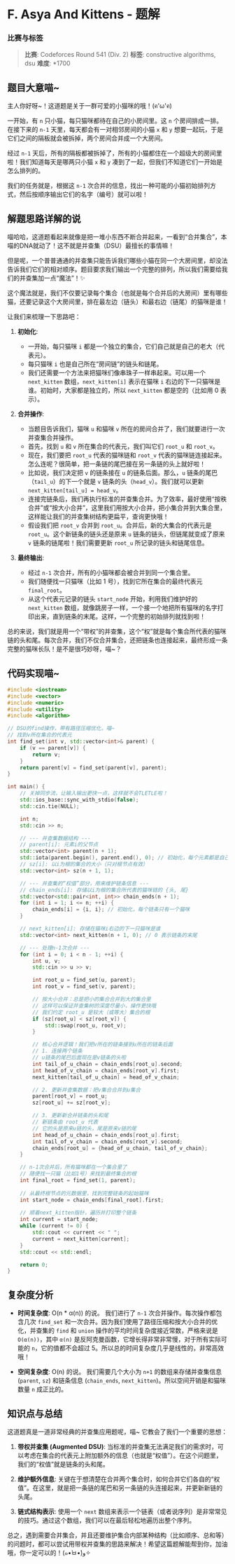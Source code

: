 # F. Asya And Kittens - 题解

### 比赛与标签
> **比赛**: Codeforces Round 541 (Div. 2)
> **标签**: constructive algorithms, dsu
> **难度**: *1700

## 题目大意喵~
主人你好呀~！这道题是关于一群可爱的小猫咪的哦！(ฅ'ω'ฅ)

一开始，有 `n` 只小猫，每只猫咪都待在自己的小房间里。这 `n` 个房间排成一排。在接下来的 `n-1` 天里，每天都会有一对相邻房间的小猫 `x` 和 `y` 想要一起玩，于是它们之间的隔板就会被拆掉，两个房间合并成一个大房间。

经过 `n-1` 天后，所有的隔板都被拆掉了，所有的小猫都住在一个超级大的房间里啦！我们知道每天是哪两只小猫 `x` 和 `y` 凑到了一起，但我们不知道它们一开始是怎么排列的。

我们的任务就是，根据这 `n-1` 次合并的信息，找出一种可能的小猫初始排列方式，然后按顺序输出它们的名字（编号）就可以啦！

## 解题思路详解的说
喵哈哈，这道题看起来就像是把一堆小东西不断合并起来，一看到“合并集合”，本喵的DNA就动了！这不就是并查集（DSU）最擅长的事情嘛！

但是呢，一个普普通通的并查集只能告诉我们哪些小猫在同一个大房间里，却没法告诉我们它们的相对顺序。题目要求我们输出一个完整的排列，所以我们需要给我们的并查集加一点“魔法”！✨

这个魔法就是，我们不仅要记录每个集合（也就是每个合并后的大房间）里有哪些猫，还要记录这个大房间里，排在最左边（链头）和最右边（链尾）的猫咪是谁！

让我们来梳理一下思路吧：

1.  **初始化**:
    *   一开始，每只猫咪 `i` 都是一个独立的集合，它们自己就是自己的老大（代表元）。
    *   每只猫咪 `i` 也是自己所在“房间链”的链头和链尾。
    *   我们还需要一个方法来把猫咪们像串珠子一样串起来。可以用一个 `next_kitten` 数组，`next_kitten[i]` 表示在猫咪 `i` 右边的下一只猫咪是谁。初始时，大家都是独立的，所以 `next_kitten` 都是空的（比如用 0 表示）。

2.  **合并操作**:
    *   当题目告诉我们，猫咪 `u` 和猫咪 `v` 所在的房间合并了，我们就要进行一次并查集合并操作。
    *   首先，找到 `u` 和 `v` 所在集合的代表元，我们叫它们 `root_u` 和 `root_v`。
    *   现在，我们要把 `root_u` 代表的猫咪链和 `root_v` 代表的猫咪链连接起来。怎么连呢？很简单，把一条链的尾巴接在另一条链的头上就好啦！
    *   比如说，我们决定把 `v` 的链条接在 `u` 的链条后面。那么，`u` 链条的尾巴（`tail_u`）的下一个就是 `v` 链条的头（`head_v`）。我们就可以更新 `next_kitten[tail_u] = head_v`。
    *   连接完链条后，我们再执行标准的并查集合并。为了效率，最好使用“按秩合并”或“按大小合并”，这里我们用按大小合并，把小集合并到大集合里，这样能让我们的并查集树结构更扁平，查询更快哦！
    *   假设我们把 `root_v` 合并到 `root_u`。合并后，新的大集合的代表元是 `root_u`。这个新链条的链头还是原来 `u` 链条的链头，但链尾就变成了原来 `v` 链条的链尾啦！我们需要更新 `root_u` 所记录的链头和链尾信息。

3.  **最终输出**:
    *   经过 `n-1` 次合并，所有的小猫咪都会被合并到同一个集合里。
    *   我们随便找一只猫咪（比如 1 号），找到它所在集合的最终代表元 `final_root`。
    *   从这个代表元记录的链头 `start_node` 开始，利用我们维护好的 `next_kitten` 数组，就像跳房子一样，一个接一个地把所有猫咪的名字打印出来，直到链条的末尾。这样，一个完整的初始排列就找到啦！

总的来说，我们就是用一个“带权”的并查集，这个“权”就是每个集合所代表的猫咪链的头和尾。每次合并，我们不仅合并集合，还把链条也连接起来，最终形成一条完整的猫咪长队！是不是很巧妙呀，喵~？

## 代码实现喵~
```cpp
#include <iostream>
#include <vector>
#include <numeric>
#include <utility>
#include <algorithm>

// DSU的find操作，带有路径压缩优化，喵~
// 找到v所在集合的代表元
int find_set(int v, std::vector<int>& parent) {
    if (v == parent[v]) {
        return v;
    }
    return parent[v] = find_set(parent[v], parent);
}

int main() {
    // 关掉同步流，让输入输出更快一点，这样就不会TLETLE啦！
    std::ios_base::sync_with_stdio(false);
    std::cin.tie(NULL);

    int n;
    std::cin >> n;

    // --- 并查集数据结构 ---
    // parent[i]: 元素i的父节点
    std::vector<int> parent(n + 1);
    std::iota(parent.begin(), parent.end(), 0); // 初始化，每个元素都是自己的父节点
    // sz[i]: 以i为根的集合的大小（只对根节点有效）
    std::vector<int> sz(n + 1, 1);

    // --- 并查集的“权值”部分，用来维护链条信息 ---
    // chain_ends[i]: 存储以i为根的集合所代表的猫咪链的 {头, 尾}
    std::vector<std::pair<int, int>> chain_ends(n + 1);
    for (int i = 1; i <= n; ++i) {
        chain_ends[i] = {i, i}; // 初始化，每个链条只有一个猫咪
    }

    // next_kitten[i]: 存储在猫咪i右边的下一只猫咪是谁
    std::vector<int> next_kitten(n + 1, 0); // 0 表示链条的末尾

    // --- 处理n-1次合并 ---
    for (int i = 0; i < n - 1; ++i) {
        int u, v;
        std::cin >> u >> v;

        int root_u = find_set(u, parent);
        int root_v = find_set(v, parent);

        // 按大小合并：总是把小的集合合并到大的集合里
        // 这样可以保证并查集树的深度尽量小，操作更快哦
        // 我们约定 root_u 是较大（或等大）集合的根
        if (sz[root_u] < sz[root_v]) {
            std::swap(root_u, root_v);
        }

        // 核心合并逻辑！我们把v所在的链条接到u所在的链条后面
        // 1. 连接两个链条
        // u链条的尾巴后面现在是v链条的头啦
        int tail_of_u_chain = chain_ends[root_u].second;
        int head_of_v_chain = chain_ends[root_v].first;
        next_kitten[tail_of_u_chain] = head_of_v_chain;

        // 2. 更新并查集数据：把v集合合并到u集合
        parent[root_v] = root_u;
        sz[root_u] += sz[root_v];

        // 3. 更新新合并链条的头和尾
        // 新链条由 root_u 代表
        // 它的头是原来u链的头，尾是原来v链的尾
        int head_of_u_chain = chain_ends[root_u].first;
        int tail_of_v_chain = chain_ends[root_v].second;
        chain_ends[root_u] = {head_of_u_chain, tail_of_v_chain};
    }

    // n-1次合并后，所有猫咪都在一个集合里了
    // 随便找一只猫（比如1号）来找到最终集合的根
    int final_root = find_set(1, parent);
    
    // 从最终根节点的元数据里，找到完整链条的起始猫咪
    int start_node = chain_ends[final_root].first;
    
    // 顺着next_kitten指针，遍历并打印整个链条
    int current = start_node;
    while (current != 0) {
        std::cout << current << " ";
        current = next_kitten[current];
    }
    std::cout << std::endl;

    return 0;
}
```

## 复杂度分析
- **时间复杂度**: O(n * α(n)) 的说。
  我们进行了 `n-1` 次合并操作。每次操作都包含几次 `find_set` 和一次合并。因为我们使用了路径压缩和按大小合并的优化，并查集的 `find` 和 `union` 操作的平均时间复杂度接近常数，严格来说是 `O(α(n))`，其中 `α(n)` 是反阿克曼函数，它增长得非常非常慢，对于所有实际可能的 `n`，它的值都不会超过 5。所以总的时间复杂度几乎是线性的，非常高效哦！

- **空间复杂度**: O(n) 的说。
  我们需要几个大小为 `n+1` 的数组来存储并查集信息 (`parent`, `sz`) 和链条信息 (`chain_ends`, `next_kitten`)。所以空间开销是和猫咪数量 `n` 成正比的。

## 知识点与总结
这道题真是一道非常经典的并查集应用题呢，喵~ 它教会了我们一个重要的思想：

1.  **带权并查集 (Augmented DSU)**: 当标准的并查集无法满足我们的需求时，可以考虑在集合的代表元上附加额外的信息（也就是“权值”）。在这个问题里，我们的“权值”就是链条的头和尾。

2.  **维护额外信息**: 关键在于想清楚在合并两个集合时，如何合并它们各自的“权值”。在这里，就是把一条链的尾巴和另一条链的头连接起来，并更新新链的头尾。

3.  **链式结构表示**: 使用一个 `next` 数组来表示一个链表（或者说序列）是非常常见的技巧。通过这个数组，我们可以在最后轻松地遍历出整个序列。

总之，遇到需要合并集合，并且还要维护集合内部某种结构（比如顺序、总和等）的问题时，都可以尝试用带权并查集的思路来解决！希望这篇题解能帮到你，加油哦，你一定可以的！(๑•̀ㅂ•́)و✧